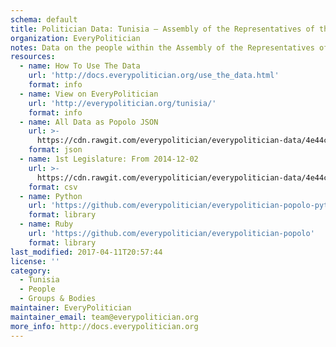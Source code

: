 ```yaml
---
schema: default
title: Politician Data: Tunisia — Assembly of the Representatives of the People
organization: EveryPolitician
notes: Data on the people within the Assembly of the Representatives of the People legislature of Tunisia.
resources:
  - name: How To Use The Data
    url: 'http://docs.everypolitician.org/use_the_data.html'
    format: info
  - name: View on EveryPolitician
    url: 'http://everypolitician.org/tunisia/'
    format: info
  - name: All Data as Popolo JSON
    url: >-
      https://cdn.rawgit.com/everypolitician/everypolitician-data/4e44c6a6db9e5f9b72f63072640e2b60270ffa54/data/Tunisia/Majlis/ep-popolo-v1.0.json
    format: json
  - name: 1st Legislature: From 2014-12-02
    url: >-
      https://cdn.rawgit.com/everypolitician/everypolitician-data/4e44c6a6db9e5f9b72f63072640e2b60270ffa54/data/Tunisia/Majlis/term-1.csv
    format: csv
  - name: Python
    url: 'https://github.com/everypolitician/everypolitician-popolo-python'
    format: library
  - name: Ruby
    url: 'https://github.com/everypolitician/everypolitician-popolo'
    format: library
last_modified: 2017-04-11T20:57:44
license: ''
category:
  - Tunisia
  - People
  - Groups & Bodies
maintainer: EveryPolitician
maintainer_email: team@everypolitician.org
more_info: http://docs.everypolitician.org
---
```

